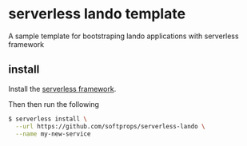 # serverless lando template

A sample template for bootstraping lando applications with serverless framework

## install

Install the [serverless framework](https://serverless.com/framework/).

Then then run the following

```bash
$ serverless install \
  --url https://github.com/softprops/serverless-lando \
  --name my-new-service
```